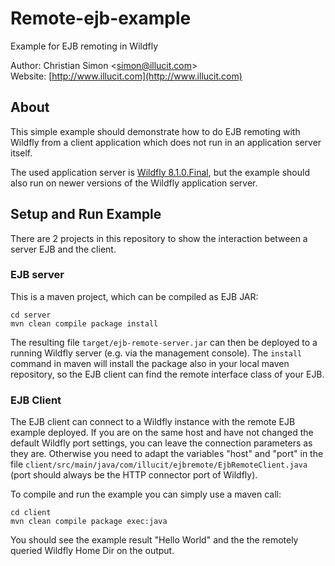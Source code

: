 # Remote-ejb-example

Example for EJB remoting in Wildfly

Author: Christian Simon <[simon@illucit.com](mailto:simon@illucit.com)>  
Website: [http://www.illucit.com](http://www.illucit.com)

## About

This simple example should demonstrate how to do EJB remoting with Wildfly from a client application which does not run in an application server itself.

The used application server is [Wildfly 8.1.0.Final](http://wildfly.org), but the example should also run on newer versions of the Wildfly application server.

## Setup and Run Example

There are 2 projects in this repository to show the interaction between a server EJB and the client.

### EJB server

This is a maven project, which can be compiled as EJB JAR:

    cd server
    mvn clean compile package install

The resulting file `target/ejb-remote-server.jar` can then be deployed to a running Wildfly server (e.g. via the management console).
The `install` command in maven will install the package also in your local maven repository, so the EJB client can find the remote interface class of your EJB.

### EJB Client

The EJB client can connect to a Wildfly instance with the remote EJB example deployed.
If you are on the same host and have not changed the default Wildfly port settings, you can leave the connection parameters as they are.
Otherwise you need to adapt the variables "host" and "port" in the file `client/src/main/java/com/illucit/ejbremote/EjbRemoteClient.java` (port should always be the HTTP connector port of Wildfly).

To compile and run the example you can simply use a maven call:

    cd client
    mvn clean compile package exec:java

You should see the example result "Hello World" and the the remotely queried Wildfly Home Dir on the output.
